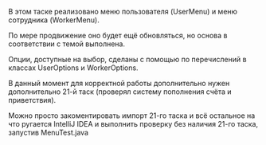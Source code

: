 <p>В этом таске реализовано меню пользователя (UserMenu) и меню сотрудника (WorkerMenu).<br></p>
<p>По мере продвижение оно будет ещё обновляться, но основа в соответствии c темой выполнена.<br></p>
<p>Опции, доступные на выбор, сделаны с помощью по перечислений в классах UserOptions и WorkerOptions.<br></p>
<p>В данный момент для корректной работы дополнительно нужен дополнительно 21-й таск (проверял систему пополнения счёта и приветствия).<br></p>
<p>Можно просто закоментировать импорт 21-го таска и всё остальное на что ругается IntelliJ IDEA и выполнить проверку без наличия 21-го таска, запустив MenuTest.java</p>
